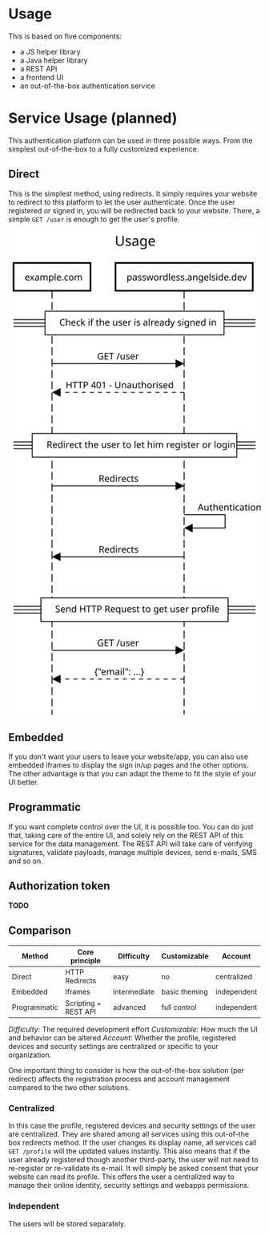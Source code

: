 Usage
=====

This is based on five components:

- a JS helper library
- a Java helper library
- a REST API
- a frontend UI
- an out-of-the-box authentication service
 
Service Usage (planned)
=======================

This authentication platform can be used in three possible ways.
From the simplest out-of-the-box to a fully customized experience.

Direct
------

This is the simplest method, using redirects. It simply requires your website to redirect to this platform to let the user authenticate.
Once the user registered or signed in, you will be redirected back to your website.
There, a simple `GET /user` is enough to get the user's profile.

![Usage](usage.svg)

Embedded
--------

If you don't want your users to leave your website/app, 
you can also use embedded iframes to display the sign in/up pages and the other options.
The other advantage is that you can adapt the theme to fit the style of your UI better.


Programmatic
------------

If you want complete control over the UI, it is possible too.
You can do just that, taking care of the entire UI,
and solely rely on the REST API of this service for the data management.
The REST API will take care of verifying signatures, validate payloads,
manage multiple devices, send e-mails, SMS and so on.


Authorization token
-------------------

**TODO**


Comparison
----------

| Method       | Core principle       | Difficulty   | Customizable  | Account     |
|--------------|----------------------|--------------|---------------|-------------|
| Direct       | HTTP Redirects       | easy         | no            | centralized |
| Embedded     | Iframes              | intermediate | basic theming | independent |
| Programmatic | Scripting + REST API | advanced     | full control  | independent |

*Difficulty*: The required development effort
*Customizable*: How much the UI and behavior can be altered
*Account*: Whether the profile, registered devices and security settings are centralized or specific to your organization.

One important thing to consider is how the out-of-the-box solution (per redirect) affects the registration process and account management compared to the two other solutions.

### Centralized

In this case the profile, registered devices and security settings of the user are centralized.
They are shared among all services using this out-of-the box redirects method.
If the user changes its display name, all services call `GET /profile` will the updated values instantly.
This also means that if the user already registered though another third-party, the user will not need to re-register or re-validate its e-mail.
It will simply be asked consent that your website can read its profile.
This offers the user a centralized way to manage their online identity, security settings and webapps permissions.


### Independent

The users will be stored separately.
